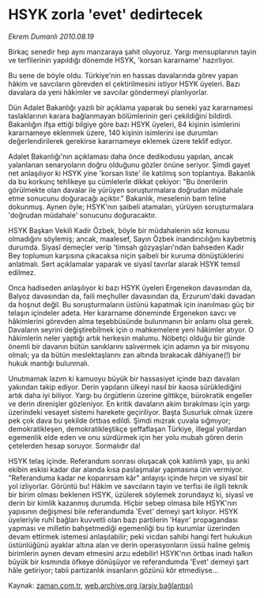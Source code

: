 # HSYK zorla 'evet' dedirtecek

*Ekrem Dumanlı 2010.08.19*

<td class="columnist-detail">
<p>Birkaç senedir hep aynı manzaraya şahit oluyoruz. Yargı mensuplarının tayin ve terfilerinin yapıldığı dönemde HSYK, 'korsan kararname' hazırlıyor.</p>
<p>
<div id="haberMetinDiv">
<p>Bu sene de böyle oldu. Türkiye'nin en hassas davalarında görev yapan hâkim ve savcıların görevden el çektirilmesini istiyor HSYK üyeleri. Bazı davalara da yeni hâkimler ve savcılar göndermeyi planlıyorlar.
<p>Dün Adalet Bakanlığı yazılı bir açıklama yaparak bu seneki yaz kararnamesi taslaklarının karara bağlanmayan bölümlerinin geri çekildiğini bildirdi. Bakanlığın ifşa ettiği bilgiye göre bazı HSYK üyeleri, 84 kişinin isimlerini kararnameye eklenmek üzere, 140 kişinin isimlerini ise durumları değerlendirilerek gerekirse kararnameye eklemek üzere teklif ediyor.
<p>Adalet Bakanlığı'nın açıklaması daha önce dedikodusu yapılan, ancak yalanlanan senaryoların doğru olduğunu gözler önüne seriyor. Şimdi gayet net anlaşılıyor ki HSYK yine 'korsan liste' ile katılmış son toplantıya. Bakanlık da bu korkunç tehlikeye şu cümlelerle dikkat çekiyor: "Bu önerilerin görülmekte olan davalar ile yürüyen soruşturmalara doğrudan müdahale etme sonucunu doğuracağı açıktır." Bakanlık, meselenin bam teline dokunmuş. Aynen öyle; HSYK'nın şaibeli atamaları, yürüyen soruşturmalara 'doğrudan müdahale' sonucunu doğuracaktır.
<p>HSYK Başkan Vekili Kadir Özbek, böyle bir müdahalenin söz konusu olmadığını söylemiş; ancak, maalesef, Sayın Özbek inandırıcılığını kaybetmiş durumda. Siyasî demeçler verip 'timsah gözyaşları'ndan bahseden Kadir Bey toplumun karşısına çıkacaksa niçin şaibeli bir kuruma dönüştüklerini anlatmalı. Sert açıklamalar yaparak ve siyasî tavırlar alarak HSYK temsil edilmez.
<p> Onca hadiseden anlaşılıyor ki bazı HSYK üyeleri Ergenekon davasından da, Balyoz davasından da, faili meçhuller davasından da, Erzurum'daki davadan da hoşnut değil. Bu soruşturmaların üstünü kapatmak için inanılması güç bir telaşın içindeler adeta. Her kararname döneminde Ergenekon savcı ve hâkimlerini görevden alma teşebbüsünde bulunmanın bir anlamı olsa gerek. Davaların seyrini değiştirebilmek için o mahkemelere yeni hâkimler atıyor. O hâkimlerin neler yaptığı artık herkesin malumu. Nöbetçi olduğu bir günde önemli bir davanın bütün sanıklarını salıvermek için adamın ya bir misyonu olmalı; ya da bütün meslektaşlarını zan altında bırakacak dâhiyane(!) bir hukuk mantığı bulunmalı.
<p>Unutmamak lazım ki kamuoyu büyük bir hassasiyet içinde bazı davaları yakından takip ediyor. Derin yapıların ülkeyi nasıl bir kaosa sürüklediğini artık daha iyi biliyor. Yargı bu örgütlerin üzerine gittikçe, bürokratik engeller ve derin direnişler gözleniyor. En kritik davaların akim bırakılması için yargı üzerindeki vesayet sistemi harekete geçiriliyor. Başta Susurluk olmak üzere pek çok dava bu şekilde örtbas edildi. Şimdi mızrak çuvala sığmıyor; demokratikleşen, demokratikleştikçe şeffaflaşan Türkiye, illegal yollardan egemenlik elde eden ve onu sürdürmek için her yolu mubah gören derin çetelerden hesap soruyor. Sormalıdır da!
<p>HSYK telaş içinde. Referandum sonrası oluşacak çok katılımlı yapı, şu anki ekibin eskisi kadar dar alanda kısa paslaşmalar yapmasına izin vermiyor. "Referanduma kadar ne koparırsam kâr" anlayışı içinde hırçın ve siyasî bir yol izliyorlar. Görüntü bu! Hâkim ve savcıların tayin ve terfisi ile ilgili teknik bir birim olması beklenen HSYK, üzülerek söylemek zorundayız ki, siyasî ve derin bir kimlik kazanmış durumda. Hiçbir sebep olmasa bile HSYK'nın yapısının değişmesi bile referandumda 'Evet' demeyi şart kılıyor. HSYK üyeleriyle ruhî bağları kuvvetli olan bazı partilerin 'Hayır' propagandası yapması ve milletin bahşetmediği egemenliği bu tip kurumlar üzerinden devam ettirmek istemesi anlaşılabilir; peki vicdan sahibi hangi fert hukukun üstünlüğünü ayaklar altına alan ve derin operasyonların üssü haline gelmiş birimlerin aynen devam etmesini arzu edebilir! HSYK'nın örtbas inadı halkın büyük bir kısmında öfkeye dönüşüyor ve referandumda 'Evet' demeyi şart hâle getiriyor; tabii partizanlık insanların gözünü kör etmediyse...</p></p></p></p></p></p></p></div>
</p>
<a href="http://web.archive.org/web/20110105003318/mailto:e.dumanli@zaman.com.tr">
</a></td>

Kaynak: [zaman.com.tr](http://zaman.com.tr/yazar.do?yazino=1017465), [web.archive.org (arşiv bağlantısı)](http://web.archive.org/web/20110105003318/http://www.zaman.com.tr/yazar.do?yazino=1017465)
